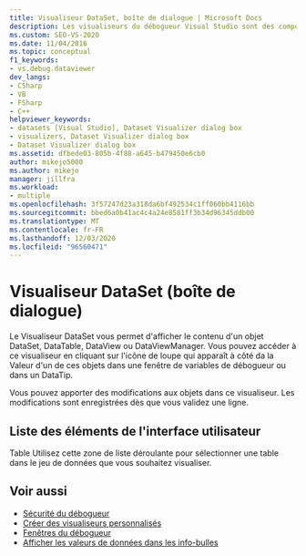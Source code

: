 ```yaml
---
title: Visualiseur DataSet, boîte de dialogue | Microsoft Docs
description: Les visualiseurs du débogueur Visual Studio sont des composants qui affichent des données. Utilisez le visualiseur de DataSet pour afficher le contenu d’un objet DataSet, DataTable, DataView ou DataViewManager.
ms.custom: SEO-VS-2020
ms.date: 11/04/2016
ms.topic: conceptual
f1_keywords:
- vs.debug.dataviewer
dev_langs:
- CSharp
- VB
- FSharp
- C++
helpviewer_keywords:
- datasets [Visual Studio], Dataset Visualizer dialog box
- visualizers, Dataset Visualizer dialog box
- Dataset Visualizer dialog box
ms.assetid: dfbede03-805b-4f88-a645-b479450e6cb0
author: mikejo5000
ms.author: mikejo
manager: jillfra
ms.workload:
- multiple
ms.openlocfilehash: 3f57247d23a318da6bf492534c1ff060bb4116bb
ms.sourcegitcommit: bbed6a0b41ac4c4a24e8581ff3b34d96345ddb00
ms.translationtype: MT
ms.contentlocale: fr-FR
ms.lasthandoff: 12/03/2020
ms.locfileid: "96560471"
---
```

# <a name="dataset-visualizer-dialog-box"></a>Visualiseur DataSet (boîte de dialogue)
Le Visualiseur DataSet vous permet d'afficher le contenu d'un objet DataSet, DataTable, DataView ou DataViewManager. Vous pouvez accéder à ce visualiseur en cliquant sur l'icône de loupe qui apparaît à côté da la Valeur d'un de ces objets dans une fenêtre de variables de débogueur ou dans un DataTip.

 Vous pouvez apporter des modifications aux objets dans ce visualiseur. Les modifications sont enregistrées dès que vous validez une ligne.

## <a name="uielement-list"></a>Liste des éléments de l'interface utilisateur
 Table Utilisez cette zone de liste déroulante pour sélectionner une table dans le jeu de données que vous souhaitez visualiser.

## <a name="see-also"></a>Voir aussi

- [Sécurité du débogueur](../debugger/debugger-security.md)
- [Créer des visualiseurs personnalisés](../debugger/create-custom-visualizers-of-data.md)
- [Fenêtres du débogueur](../debugger/debugger-windows.md)
- [Afficher les valeurs de données dans les info-bulles](../debugger/view-data-values-in-data-tips-in-the-code-editor.md)
